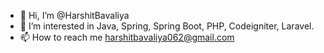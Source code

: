 - 👋 Hi, I’m @HarshitBavaliya
- 👀 I’m interested in Java, Spring, Spring Boot, PHP, Codeigniter, Laravel.
- 📫 How to reach me harshitbavaliya062@gmail.com

<!---
HarshitBavaliya/HarshitBavaliya is a ✨ special ✨ repository because its `README.md` (this file) appears on your GitHub profile.
You can click the Preview link to take a look at your changes.
--->
